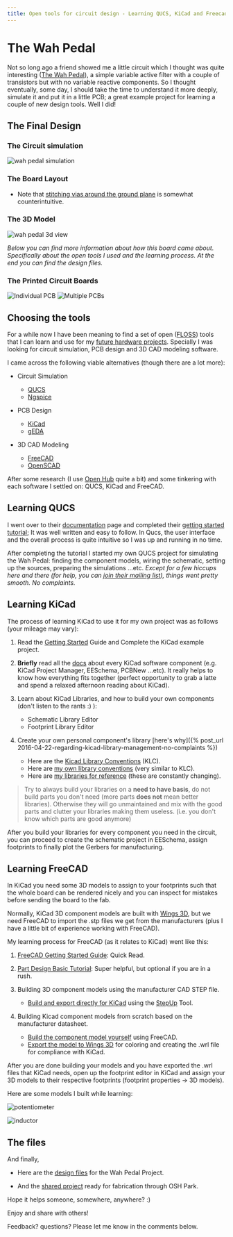 ```yaml
--- 
title: Open tools for circuit design - Learning QUCS, KiCad and Freecad
---
```


The Wah Pedal 
=============

Not so long ago a friend showed me a little circuit which I thought was quite
interesting ([The Wah Pedal](http://www.geofex.com/article_folders/wahpedl/wahped.htm)), 
a simple variable active filter with a couple of transistors but with no variable
reactive components. So I thought eventually, some day, I should take the time
to understand it more deeply, simulate it and put it in a little PCB; a great
example project for learning a couple of new design tools. Well I did!

The Final Design 
---

### The Circuit simulation

![wah pedal simulation](/assets/2016-05-03-open-tools-for-circuit-design-learning-qucs-kicad-and-freecad_1.png)

### The Board Layout


* Note that [stitching vias around the ground plane](https://forum.kicad.info/t/via-stitching-in-pcbnew/138) 
    is somewhat counterintuitive.

### The 3D Model

![wah pedal 3d view](/assets/2016-05-03-open-tools-for-circuit-design-learning-qucs-kicad-and-freecad_3.png)

_Below you can find more information about how this board came about.
Specifically about the open tools I used and the learning process. At the end
you can find the design files._

### The Printed Circuit Boards

![Individual PCB](/assets/2016-05-03-open-tools-for-circuit-design-learning-qucs-kicad-and-freecad_4.jpg)
![Multiple PCBs](/assets/2016-05-03-open-tools-for-circuit-design-learning-qucs-kicad-and-freecad_5.jpg)

## Choosing the tools

For a while now I have been meaning to find a set of open
([FLOSS](https://en.wikipedia.org/wiki/Free_and_open-source_software)) tools
that I can learn and use for my [future hardware projects](https://osohm.org/projects/). 
Specially I was looking for circuit simulation, PCB design and 3D CAD modeling software.

I came across the following viable alternatives (though there are a lot more):
    
* Circuit Simulation
    - [QUCS](http://qucs.sourceforge.net/)
    - [Ngspice](http://ngspice.sourceforge.net/)
    
* PCB Design
    - [KiCad](http://kicad-pcb.org/)
    - [gEDA](http://www.geda-project.org/)
    
* 3D CAD Modeling
    - [FreeCAD](http://www.freecadweb.org/)
    - [OpenSCAD](http://www.openscad.org/)

After some research (I use [Open Hub](https://www.openhub.net/) quite a bit) and
some tinkering with each software I settled on: QUCS, KiCad and FreeCAD.

## Learning QUCS

I went over to their [documentation](http://qucs.sourceforge.net/docs.html) page
and completed their [getting started tutorial](http://qucs.sourceforge.net/docs/tutorial/getstarted.pdf); 
It was well written and easy to follow. In Qucs, the user interface and the overall process
is quite intuitive so I was up and running in no time.

After completing the tutorial I started my own QUCS project for simulating the
Wah Pedal: finding the component models, wiring the schematic, setting up the
sources, preparing the simulations ...etc. _Except for a few hiccups here and
there (for help, you can [join their mailing list](https://lists.sourceforge.net/lists/listinfo/qucs-help)), 
things went pretty smooth. No complaints._

## Learning KiCad

The process of learning KiCad to use it for my own project was as follows (your
mileage may vary):
    
1. Read the [Getting Started](http://docs.kicad-pcb.org/stable/en/getting_started_in_kicad.html)
Guide and Complete the KiCad example project.
    
2. **Briefly** read all the [docs](http://kicad-pcb.org/help/documentation/)
about every KiCad software component (e.g. KiCad Project Manager, EESchema,
PCBNew ...etc). It really helps to know how everything fits together (perfect
opportunity to grab a latte and spend a relaxed afternoon reading about KiCad).

3. Learn about KiCad Libraries, and how to build your own components (don't
listen to the rants :) ): 
    - Schematic Library Editor
    - Footprint Library Editor

4. Create your own personal component's library [here's why]({% post_url 2016-04-22-regarding-kicad-library-management-no-complaints %})
    - Here are the [Kicad Library Conventions](https://github.com/KiCad/kicad-library/wiki/Kicad-Library-Convention)
        (KLC).  
    - Here are [my own library conventions](https://github.com/camilotejeiro/kicad_cat_libraries/blob/master/kicad_cat_library_conventions.md)
        (very similar to KLC).  
    - Here are [my libraries for reference](https://github.com/camilotejeiro/kicad_cat_libraries) (these are constantly changing).

> Try to always build your libraries on a **need to have basis**, do not build
> parts you don't need (more parts **does not** mean better libraries).
> Otherwise they will go unmaintained and mix with the good parts and clutter
> your libraries making them useless. (i.e. you don't know which parts are good
> anymore)

After you build your libraries for every component you need in the circuit, you
can proceed to create the schematic project in EESchema, assign footprints to
finally plot the Gerbers for manufacturing.

## Learning FreeCAD

In KiCad you need some 3D models to assign to your footprints such that the
whole board can be rendered nicely and you can inspect for mistakes before
sending the board to the fab.

Normally, KiCad 3D component models are built with [Wings 3D](http://www.wings3d.com/), 
but we need FreeCAD to import the .stp files we get from the manufacturers 
(plus I have a little bit of experience working with FreeCAD).

My learning process for FreeCAD (as it relates to KiCad) went like this:

1. [FreeCAD Getting Started Guide](http://www.freecadweb.org/wiki/?title=Getting_started): 
    Quick Read.

2. [Part Design Basic Tutorial](http://www.freecadweb.org/wiki/index.php?title=Basic_Part_Design_Tutorial):
    Super helpful, but optional if you are in a rush.

3. Building 3D component models using the manufacturer CAD STEP file.
    - [Build and export directly for KiCad](https://www.youtube.com/watch?v=O6vr8QFnYGw) 
        using the [StepUp](https://sourceforge.net/projects/kicadstepup/) Tool.

4. Building Kicad component models from scratch based on the manufacturer
    datasheet.
    - [Build the component model yourself](https://www.youtube.com/watch?v=S63DLV5HOPA) 
        using FreeCAD.
    - [Export the model to Wings 3D](https://www.youtube.com/watch?v=bGp9ejC2vU8) 
        for coloring and creating the .wrl file for compliance with KiCad.

After you are done building your models and you have exported the .wrl files
that KiCad needs, open up the footprint editor in KiCad and assign your 3D
models to their respective footprints (footprint properties -> 3D models).

Here are some models I built while learning:

![potentiometer](/assets/2016-05-03-open-tools-for-circuit-design-learning-qucs-kicad-and-freecad_6.png)

![inductor](/assets/2016-05-03-open-tools-for-circuit-design-learning-qucs-kicad-and-freecad_7.png)

## The files

And finally,
    
* Here are the [design files](https://github.com/camilotejeiro/the_wah_pedal) 
    for the Wah Pedal Project.

* And the [shared project](https://oshpark.com/shared_projects/yCZvyTVz) ready 
    for fabrication through OSH Park.

Hope it helps someone, somewhere, anywhere? :)

Enjoy and share with others!

Feedback? questions? Please let me know in the comments below.
